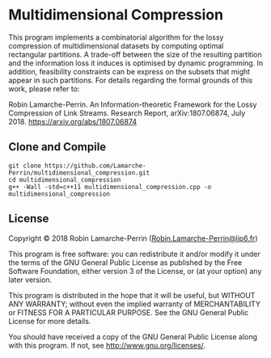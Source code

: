 # Multidimensional Compression

This program implements a combinatorial algorithm for the lossy
compression of multidimensional datasets by computing optimal rectangular
partitions. A trade-off between the size of the resulting partition and
the information loss it induces is optimised by dynamic programming. In
addition, feasibility constraints can be express on the subsets that might
appear in such partitions. For details regarding the formal grounds of this
work, please refer to:

Robin Lamarche-Perrin. An Information-theoretic Framework for the Lossy
Compression of Link Streams. Research Report, arXiv:1807.06874, July 2018.
<https://arxiv.org/abs/1807.06874>


## Clone and Compile

```
git clone https://github.com/Lamarche-Perrin/multidimensional_compression.git
cd multidimensional_compression
g++ -Wall -std=c++11 multidimensional_compression.cpp -o multidimensional_compression
```

## License

Copyright © 2018 Robin Lamarche-Perrin
(<Robin.Lamarche-Perrin@lip6.fr>)

This program is free software: you can redistribute it and/or modify it
under the terms of the GNU General Public License as published by the Free
Software Foundation, either version 3 of the License, or (at your option)
any later version.

This program is distributed in the hope that it will be useful, but WITHOUT
ANY WARRANTY; without even the implied warranty of MERCHANTABILITY or
FITNESS FOR A PARTICULAR PURPOSE. See the GNU General Public License for
more details.

You should have received a copy of the GNU General Public License along
with this program. If not, see <http://www.gnu.org/licenses/>.


